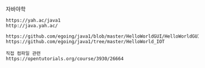 자바야학

    https://yah.ac/java1
    http://java.yah.ac/

    https://github.com/egoing/java1/blob/master/HelloWorldGUI/HelloWorldGUIApp.java
    https://github.com/egoing/java1/tree/master/HelloWorld_IOT
    
    직접 컴파일 관련 
    https://opentutorials.org/course/3930/26664 